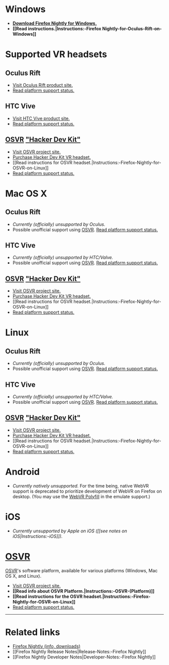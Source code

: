 # Windows

* **[Download Firefox Nightly for Windows.](https://nightly.firefox.org/)**
* **[[Read instructions.|Instructions:-Firefox Nightly-for-Oculus-Rift-on-Windows]]**

# Supported VR headsets

## **Oculus Rift**

* [Visit Oculus Rift product site.](https://www.oculus.com/)
* [Read platform support status.](https://iswebvrready.org/#oculus-rift-support)

## **HTC Vive**

* [Visit HTC Vive product site.](https://www.vive.com/)
* [Read platform support status.](https://iswebvrready.org/#htc-vive-support)

## **[OSVR](http://www.osvr.org/) ["Hacker Dev Kit"](http://www.osvr.org/hardware/buy/)**

* [Visit OSVR project site.](http://www.osvr.org/)
* [Purchase Hacker Dev Kit VR headset.](http://www.osvr.org/hardware/buy/)
* [[Read instructions for OSVR headset.|Instructions:-Firefox-Nightly-for-OSVR-on-Linux]]
* [Read platform support status.](https://iswebvrready.org/#osvr-support)


# Mac OS X

## **Oculus Rift**

* _Currently (officially) unsupported by Oculus._
* Possible unofficial support using [OSVR](http://www.osvr.org/). [Read platform support status.](https://iswebvrready.org/#osvr-support)

## **HTC Vive**

* _Currently (officially) unsupported by HTC/Valve._
* Possible unofficial support using [OSVR](http://www.osvr.org/). [Read platform support status.](https://iswebvrready.org/#osvr-support)

## **[OSVR](http://www.osvr.org/) ["Hacker Dev Kit"](http://www.osvr.org/hardware/buy/)**

* [Visit OSVR project site.](http://www.osvr.org/)
* [Purchase Hacker Dev Kit VR headset.](http://www.osvr.org/hardware/buy/)
* [[Read instructions for OSVR headset.|Instructions:-Firefox-Nightly-for-OSVR-on-Linux]]
* [Read platform support status.](https://iswebvrready.org/#osvr-support)


# Linux

## **Oculus Rift**

* _Currently (officially) unsupported by Oculus._
* Possible unofficial support using [OSVR](http://www.osvr.org/). [Read platform support status.](https://iswebvrready.org/#osvr-support)

## **HTC Vive**

* _Currently (officially) unsupported by HTC/Valve._
* Possible unofficial support using [OSVR](http://www.osvr.org/). [Read platform support status.](https://iswebvrready.org/#osvr-support)

## **[OSVR](http://www.osvr.org/) ["Hacker Dev Kit"](http://www.osvr.org/hardware/buy/)**

* [Visit OSVR project site.](http://www.osvr.org/)
* [Purchase Hacker Dev Kit VR headset.](http://www.osvr.org/hardware/buy/)
* [[Read instructions for OSVR headset.|Instructions:-Firefox-Nightly-for-OSVR-on-Linux]]
* [Read platform support status.](https://iswebvrready.org/#osvr-support)


# Android

* _Currently natively unsupported._ For the time being, native WebVR support is deprecated to prioritize development of WebVR on Firefox on desktop. (You may use the [WebVR Polyfill](https://github.com/borismus/webvr-polyfill) in the emulate support.)


# iOS

* _Currently unsupported by Apple on iOS ([[see notes on iOS|Instructions:-iOS]])._


# [OSVR](http://www.osvr.org/)

[OSVR](http://www.osvr.org/)'s software platform, available for various platforms (Windows, Mac OS X, and Linux).

* [Visit OSVR project site.](http://www.osvr.org/)
* **[[Read info about OSVR Platform.|Instructions:-OSVR-(Platform)]]**
* **[[Read instructions for the OSVR headset.|Instructions:-Firefox-Nightly-for-OSVR-on-Linux]]**
* [Read platform support status.](https://iswebvrready.org/#osvr-support)

<hr>

# Related links

* [Firefox Nightly (info, downloads)](https://nightly.firefox.org/)
* [[Firefox Nightly Release Notes|Release-Notes:-Firefox Nightly]]
* [[Firefox Nightly Developer Notes|Developer-Notes:-Firefox Nightly]]
